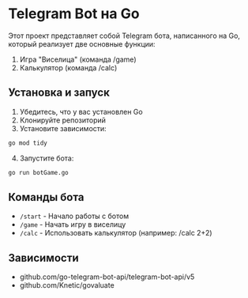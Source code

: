 # Telegram Bot на Go

Этот проект представляет собой Telegram бота, написанного на Go, который реализует две основные функции:

1. Игра "Виселица" (команда /game)
2. Калькулятор (команда /calc)

## Установка и запуск

1. Убедитесь, что у вас установлен Go
2. Клонируйте репозиторий
3. Установите зависимости:
```bash
go mod tidy
```
4. Запустите бота:
```bash
go run botGame.go
```

## Команды бота

- `/start` - Начало работы с ботом
- `/game` - Начать игру в виселицу
- `/calc` - Использовать калькулятор (например: /calc 2+2)

## Зависимости

- github.com/go-telegram-bot-api/telegram-bot-api/v5
- github.com/Knetic/govaluate 